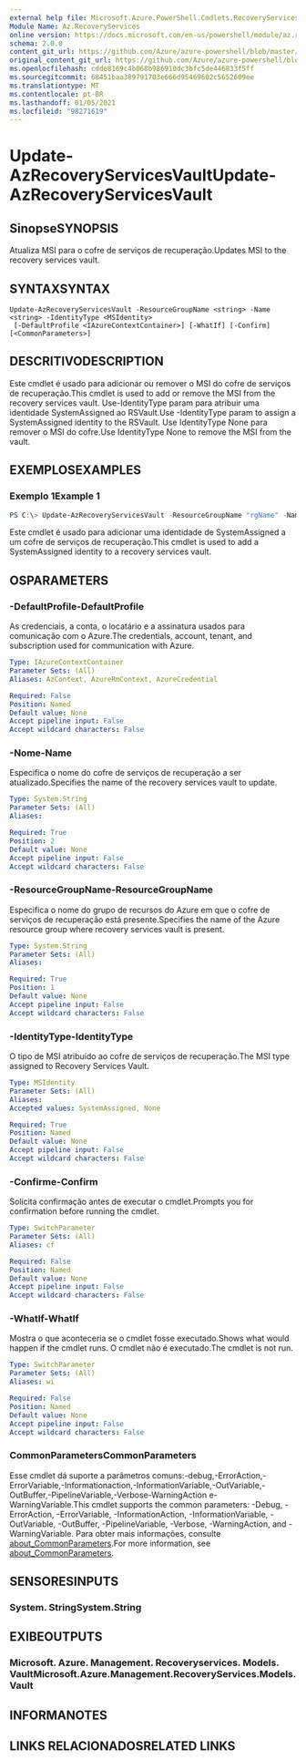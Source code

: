 ```yaml
---
external help file: Microsoft.Azure.PowerShell.Cmdlets.RecoveryServices.Backup.dll-Help.xml
Module Name: Az.RecoveryServices
online version: https://docs.microsoft.com/en-us/powershell/module/az.recoveryservices/update-azrecoveryservicesvault
schema: 2.0.0
content_git_url: https://github.com/Azure/azure-powershell/blob/master/src/RecoveryServices/RecoveryServices/help/Update-AzRecoveryServicesVault.md
original_content_git_url: https://github.com/Azure/azure-powershell/blob/master/src/RecoveryServices/RecoveryServices/help/Update-AzRecoveryServicesVault.md
ms.openlocfilehash: cdde8169c4b068b986910dc3bfc5de446833f5ff
ms.sourcegitcommit: 68451baa389791703e666d95469602c5652609ee
ms.translationtype: MT
ms.contentlocale: pt-BR
ms.lasthandoff: 01/05/2021
ms.locfileid: "98271619"
---
```

# <span data-ttu-id="2949e-101">Update-AzRecoveryServicesVault</span><span class="sxs-lookup"><span data-stu-id="2949e-101">Update-AzRecoveryServicesVault</span></span>

## <span data-ttu-id="2949e-102">Sinopse</span><span class="sxs-lookup"><span data-stu-id="2949e-102">SYNOPSIS</span></span>
<span data-ttu-id="2949e-103">Atualiza MSI para o cofre de serviços de recuperação.</span><span class="sxs-lookup"><span data-stu-id="2949e-103">Updates MSI to the recovery services vault.</span></span>

## <span data-ttu-id="2949e-104">SYNTAX</span><span class="sxs-lookup"><span data-stu-id="2949e-104">SYNTAX</span></span>

```
Update-AzRecoveryServicesVault -ResourceGroupName <string> -Name <string> -IdentityType <MSIdentity>
 [-DefaultProfile <IAzureContextContainer>] [-WhatIf] [-Confirm] [<CommonParameters>]
```

## <span data-ttu-id="2949e-105">DESCRITIVO</span><span class="sxs-lookup"><span data-stu-id="2949e-105">DESCRIPTION</span></span>
<span data-ttu-id="2949e-106">Este cmdlet é usado para adicionar ou remover o MSI do cofre de serviços de recuperação.</span><span class="sxs-lookup"><span data-stu-id="2949e-106">This cmdlet is used to add or remove  the MSI from the recovery services vault.</span></span> <span data-ttu-id="2949e-107">Use-IdentityType param para atribuir uma identidade SystemAssigned ao RSVault.</span><span class="sxs-lookup"><span data-stu-id="2949e-107">Use -IdentityType param to assign a SystemAssigned identity to the RSVault.</span></span> <span data-ttu-id="2949e-108">Use IdentityType None para remover o MSI do cofre.</span><span class="sxs-lookup"><span data-stu-id="2949e-108">Use IdentityType None to remove the MSI from the vault.</span></span>

## <span data-ttu-id="2949e-109">EXEMPLOS</span><span class="sxs-lookup"><span data-stu-id="2949e-109">EXAMPLES</span></span>

### <span data-ttu-id="2949e-110">Exemplo 1</span><span class="sxs-lookup"><span data-stu-id="2949e-110">Example 1</span></span>
```powershell
PS C:\> Update-AzRecoveryServicesVault -ResourceGroupName "rgName" -Name "vaultName" -IdentityType SystemAssigned
```

<span data-ttu-id="2949e-111">Este cmdlet é usado para adicionar uma identidade de SystemAssigned a um cofre de serviços de recuperação.</span><span class="sxs-lookup"><span data-stu-id="2949e-111">This cmdlet is used to add a SystemAssigned identity to a recovery services vault.</span></span>

## <span data-ttu-id="2949e-112">OS</span><span class="sxs-lookup"><span data-stu-id="2949e-112">PARAMETERS</span></span>

### <span data-ttu-id="2949e-113">-DefaultProfile</span><span class="sxs-lookup"><span data-stu-id="2949e-113">-DefaultProfile</span></span>
<span data-ttu-id="2949e-114">As credenciais, a conta, o locatário e a assinatura usados para comunicação com o Azure.</span><span class="sxs-lookup"><span data-stu-id="2949e-114">The credentials, account, tenant, and subscription used for communication with Azure.</span></span>

```yaml
Type: IAzureContextContainer
Parameter Sets: (All)
Aliases: AzContext, AzureRmContext, AzureCredential

Required: False
Position: Named
Default value: None
Accept pipeline input: False
Accept wildcard characters: False
```

### <span data-ttu-id="2949e-115">-Nome</span><span class="sxs-lookup"><span data-stu-id="2949e-115">-Name</span></span>

<span data-ttu-id="2949e-116">Especifica o nome do cofre de serviços de recuperação a ser atualizado.</span><span class="sxs-lookup"><span data-stu-id="2949e-116">Specifies the name of the recovery services vault to update.</span></span>

```yaml
Type: System.String
Parameter Sets: (All)
Aliases:

Required: True
Position: 2
Default value: None
Accept pipeline input: False
Accept wildcard characters: False
```

### <span data-ttu-id="2949e-117">-ResourceGroupName</span><span class="sxs-lookup"><span data-stu-id="2949e-117">-ResourceGroupName</span></span>

<span data-ttu-id="2949e-118">Especifica o nome do grupo de recursos do Azure em que o cofre de serviços de recuperação está presente.</span><span class="sxs-lookup"><span data-stu-id="2949e-118">Specifies the name of the Azure resource group where recovery services vault is present.</span></span>

```yaml
Type: System.String
Parameter Sets: (All)
Aliases:

Required: True
Position: 1
Default value: None
Accept pipeline input: False
Accept wildcard characters: False
```

### <span data-ttu-id="2949e-119">-IdentityType</span><span class="sxs-lookup"><span data-stu-id="2949e-119">-IdentityType</span></span>
<span data-ttu-id="2949e-120">O tipo de MSI atribuído ao cofre de serviços de recuperação.</span><span class="sxs-lookup"><span data-stu-id="2949e-120">The MSI type assigned to Recovery Services Vault.</span></span>

```yaml
Type: MSIdentity
Parameter Sets: (All)
Aliases:
Accepted values: SystemAssigned, None

Required: True
Position: Named
Default value: None
Accept pipeline input: False
Accept wildcard characters: False
```

### <span data-ttu-id="2949e-121">-Confirme</span><span class="sxs-lookup"><span data-stu-id="2949e-121">-Confirm</span></span>
<span data-ttu-id="2949e-122">Solicita confirmação antes de executar o cmdlet.</span><span class="sxs-lookup"><span data-stu-id="2949e-122">Prompts you for confirmation before running the cmdlet.</span></span>

```yaml
Type: SwitchParameter
Parameter Sets: (All)
Aliases: cf

Required: False
Position: Named
Default value: None
Accept pipeline input: False
Accept wildcard characters: False
```

### <span data-ttu-id="2949e-123">-WhatIf</span><span class="sxs-lookup"><span data-stu-id="2949e-123">-WhatIf</span></span>
<span data-ttu-id="2949e-124">Mostra o que aconteceria se o cmdlet fosse executado.</span><span class="sxs-lookup"><span data-stu-id="2949e-124">Shows what would happen if the cmdlet runs.</span></span>
<span data-ttu-id="2949e-125">O cmdlet não é executado.</span><span class="sxs-lookup"><span data-stu-id="2949e-125">The cmdlet is not run.</span></span>

```yaml
Type: SwitchParameter
Parameter Sets: (All)
Aliases: wi

Required: False
Position: Named
Default value: None
Accept pipeline input: False
Accept wildcard characters: False
```

### <span data-ttu-id="2949e-126">CommonParameters</span><span class="sxs-lookup"><span data-stu-id="2949e-126">CommonParameters</span></span>
<span data-ttu-id="2949e-127">Esse cmdlet dá suporte a parâmetros comuns:-debug,-ErrorAction,-ErrorVariable,-Informationaction,-InformationVariable,-OutVariable,-OutBuffer,-PipelineVariable,-Verbose-WarningAction e-WarningVariable.</span><span class="sxs-lookup"><span data-stu-id="2949e-127">This cmdlet supports the common parameters: -Debug, -ErrorAction, -ErrorVariable, -InformationAction, -InformationVariable, -OutVariable, -OutBuffer, -PipelineVariable, -Verbose, -WarningAction, and -WarningVariable.</span></span> <span data-ttu-id="2949e-128">Para obter mais informações, consulte [about_CommonParameters](http://go.microsoft.com/fwlink/?LinkID=113216).</span><span class="sxs-lookup"><span data-stu-id="2949e-128">For more information, see [about_CommonParameters](http://go.microsoft.com/fwlink/?LinkID=113216).</span></span>

## <span data-ttu-id="2949e-129">SENSORES</span><span class="sxs-lookup"><span data-stu-id="2949e-129">INPUTS</span></span>

### <span data-ttu-id="2949e-130">System. String</span><span class="sxs-lookup"><span data-stu-id="2949e-130">System.String</span></span>

## <span data-ttu-id="2949e-131">EXIBE</span><span class="sxs-lookup"><span data-stu-id="2949e-131">OUTPUTS</span></span>

### <span data-ttu-id="2949e-132">Microsoft. Azure. Management. Recoveryservices. Models. Vault</span><span class="sxs-lookup"><span data-stu-id="2949e-132">Microsoft.Azure.Management.RecoveryServices.Models.Vault</span></span>

## <span data-ttu-id="2949e-133">INFORMA</span><span class="sxs-lookup"><span data-stu-id="2949e-133">NOTES</span></span>

## <span data-ttu-id="2949e-134">LINKS RELACIONADOS</span><span class="sxs-lookup"><span data-stu-id="2949e-134">RELATED LINKS</span></span>
